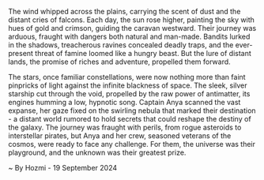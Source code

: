 
The wind whipped across the plains, carrying the scent of dust and the distant cries of falcons.  Each day, the sun rose higher, painting the sky with hues of gold and crimson, guiding the caravan westward.  Their journey was arduous, fraught with dangers both natural and man-made.  Bandits lurked in the shadows, treacherous ravines concealed deadly traps, and the ever-present threat of famine loomed like a hungry beast.  But the lure of distant lands, the promise of riches and adventure, propelled them forward.

The stars, once familiar constellations, were now nothing more than faint pinpricks of light against the infinite blackness of space.  The sleek, silver starship cut through the void, propelled by the raw power of antimatter, its engines humming a low, hypnotic song.  Captain Anya scanned the vast expanse, her gaze fixed on the swirling nebula that marked their destination - a distant world rumored to hold secrets that could reshape the destiny of the galaxy.  The journey was fraught with perils, from rogue asteroids to interstellar pirates, but Anya and her crew, seasoned veterans of the cosmos, were ready to face any challenge.  For them, the universe was their playground, and the unknown was their greatest prize. 

~ By Hozmi - 19 September 2024
